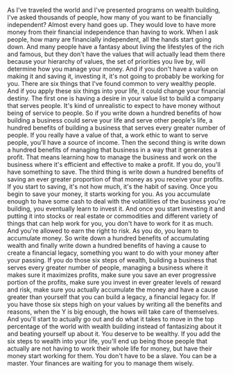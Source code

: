  As I've traveled the world and I've presented programs on wealth building, I've asked thousands of people, how many of you want to be financially independent? Almost every hand goes up. They would love to have more money from their financial independence than having to work. When I ask people, how many are financially independent, all the hands start going down. And many people have a fantasy about living the lifestyles of the rich and famous, but they don't have the values that will actually lead them there because your hierarchy of values, the set of priorities you live by, will determine how you manage your money. And if you don't have a value on making it and saving it, investing it, it's not going to probably be working for you. There are six things that I've found common to very wealthy people. And if you apply these six things into your life, it could change your financial destiny. The first one is having a desire in your value list to build a company that serves people. It's kind of unrealistic to expect to have money without being of service to people. So if you write down a hundred benefits of how building a business could serve your life and serve other people's life, a hundred benefits of building a business that serves every greater number of people. If you really have a value of that, a work ethic to want to serve people, you'll have a source of income. Then the second thing is write down a hundred benefits of managing that business in a way that it generates a profit. That means learning how to manage the business and work on the business where it's efficient and effective to make a profit. If you do, you'll have something to save. The third thing is write down a hundred benefits of saving an ever greater proportion of that money as you receive your profits. If you start to saving, it's not how much, it's the habit of saving. Once you begin to save your money, it starts working for you. As you accumulate enough to have some cash to deal with the volatilities of the business you're building, you eventually learn to invest it. And once you start investing it and putting it into stocks or real estate or commodities and different variety of things that can help work for you, you don't have to work for it as much. And you're allowed to earn the right to risk. As you do, you learn to accumulate money. So write down a hundred benefits of accumulating wealth and finally write down a hundred benefits of having a cause to create a financial legacy, something you want to do with your money after your passing. If you do those six steps of wealth, building a business that serves every greater number of people, managing a business where it makes sure it maximizes profits, make sure you save an ever progressive portion of the profits, make sure you invest in ever greater levels of reward and risk, make sure you actually accumulate the money and have a cause greater than yourself that you can build a legacy, a financial legacy for. If you have those six steps high on your values by writing all the benefits and reasons, when the Y is big enough, the hows will take care of themselves. And you'll start to actually go out and do what it takes to move in the top percentage of the world with wealth building instead of fantasizing about it and beating yourself up about it. You deserve to be wealthy. If you add the six steps to wealth into your life, you'll end up being those people that actually are not having to work their whole life for money, but have their money start working for them. You don't have to be a slave. You can be a master. Your finances are waiting for you to manage them wisely.